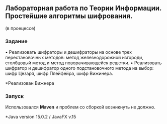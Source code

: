## Лабораторная работа по Теории Информации. Простейшие алгоритмы шифрования.
(в проецессе)

### Задание 
• Реализовать шифраторы и дешифраторы на основе трех перестановочных методов: метод железнодорожной изгороди,
  столбцовый метод и метод поворачивающейся решетки.
• Реализовать шифратор и дешифратор одного подстановочного метода на выбор: шифр Цезаря, шифр Плейфейра, шифр Вижинера.

  *Реализован Вижнера

 ### Запуск 
   Использовался **Maven** и проблем со сборкой возникнуть не должно.
   
   *Java version 15.0.2 / JavaFX v.15



